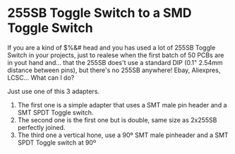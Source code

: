 # 255SB Toggle Switch to a SMD Toggle Switch
If you are a kind of $%&# head and you has used a lot of 255SB Toggle Switch in your projects, just to realese when the first batch of 50 PCBs are in yout hand and... that the 255SB does't use a standard DIP (0.1" 2.54mm distance between pins), but there's no 255SB anywhere! Ebay, Aliexpres, LCSC... What can I do?

Just use one of this 3 adapters.

1. The first one is a simple adapter that uses a SMT male pin header and a SMT SPDT Toggle switch.
2. The second one is the first one but is double, same size as 2x255SB perfectly joined.
3. The third one a vertical hone, use a 90º SMT male pinheader and a SMT SPDT Toggle switch at 90º
